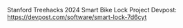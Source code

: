 Stanford Treehacks 2024 Smart Bike Lock Project
Devpost: https://devpost.com/software/smart-lock-7d6cyt
